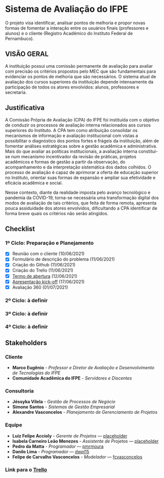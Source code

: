 # Sistema de Avaliação do IFPE
O projeto visa identificar, analisar pontos de melhoria e propor novas formas de fomentar a interação entre os usuários finais (professores e alunos) e o cliente (Registro Acadêmico do Instituto Federal de Pernambuco).

## VISÃO GERAL
A instituição possui uma comissão permanente de avaliação para avaliar com precisão os critérios propostos pelo MEC que são fundamentais para evidenciar os pontos de melhoria que são necessários. O sistema atual de avaliação dos cursos superiores da instituição depende intensamente da participação de todos os atores envolvidos: alunos, professores e secretaria.

## Justificativa
A Comissão Própria de Avaliação (CPA) do IFPE foi instituída com o objetivo de conduzir os processos de avaliação interna relacionados aos cursos superiores do Instituto. A CPA tem como atribuição consolidar os mecanismos de informação e avaliação institucional com vistas a possibilitar o diagnóstico dos pontos fortes e frágeis da instituição, além de fomentar análises estratégicas sobre a gestão acadêmica e administrativa. Mais do que  avaliar as políticas institucionais, a avaliação interna constitui-se num mecanismo incentivador da revisão de práticas, projetos acadêmicos e formas de gestão a partir da observação, do acompanhamento e da interpretação sistemática dos dados colhidos. O processo de avaliação é capaz de aprimorar a oferta de educação superior no Instituto, orientar suas formas de expansão e ampliar sua efetividade e eficácia acadêmica e social.

Nesse contexto, diante da realidade imposta pelo avanço tecnológico e pandemia da COVID-19, torna-se necessária uma transformação digital dos modos de avaliação de tais critérios, que feita de forma remota, apresenta pouca assiduidade dos atores envolvidos, dificultando a CPA identificar de forma breve quais os critérios não serão atingidos.


## Checklist
### 1º Ciclo: Preparação e Planejamento

- [x] Reunião com o cliente (10/06/2021)
- [x] Formulário de descrição do problema (11/06/2021)
- [x] Criação do Github (11/06/2021)
- [x] Criação do Trello (11/06/2021)
- [x] [Termo de abertura](https://github.com/pmrmoura/Ranking-IFPE/blob/main/PGP/Termo%20de%20Abertura.pdf) (12/06/2021)
- [x] [Apresentação kick-off](https://github.com/pmrmoura/Ranking-IFPE/blob/main/SGE/KICK-OFF.pdf) (17/06/2021)
- [x] Avaliação 360 (01/07/2021)

### 2º Ciclo: à definir

### 3º Ciclo: à definir

### 4º Ciclo: à definir

## Stakeholders
### Cliente
* **Marco Eugênio** - *Professor e Diretor de Avaliação e Desenvolvimento de Tecnologias do IFPE*
* **Comunidade Acadêmica do IFPE** - *Servidores e Discentes*

### Consultoria
* **Jéssyka Vilela** - *Gestão de Processos de Negócio*
* **Simone Santos** - *Sistemas de Gestão Empresarial*
* **Alexandre Vasconcelos** - *Planejamento de Gerenciamento de Projetos*

### Equipe
* **Luiz Felipe Accioly** - *Gerente de Projetos* — [placeholder](https://github.com/placeholder)
* **Isabela Carneiro Leão Menezes** - *Assistente de Projetos* — [placeholder](https://github.com/placeholder)
* **Pedro da Matta** - *Programador* — [pmrmoura](https://github.com/pmrmoura)
* **Danilo Lima** - *Programador* — [dwpl15](https://github.com/dwpl15)
* **Felipe de Carvalho Vasconcelos** - *Modelador* — [fcvasconcelos](https://github.com/fcvasconcelos)

### Link para o [Trello](https://trello.com/b/CE8G0vi1/gerenciamento-do-projeto-de-ranking-ifpe)
